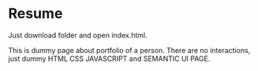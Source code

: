 # Resume

Just download folder and open index.html.

This is dummy page about portfolio of a person. There are no interactions, just dummy HTML CSS JAVASCRIPT and SEMANTIC UI PAGE.
